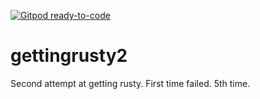 [![Gitpod ready-to-code](https://img.shields.io/badge/Gitpod-ready--to--code-blue?logo=gitpod)](https://gitpod.io/#https://github.com/lowks/gettingrusty2)

# gettingrusty2
Second attempt at getting rusty. First time failed. 5th time.
